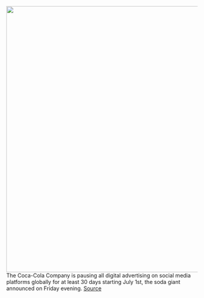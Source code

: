 <img src='https://cdn.vox-cdn.com/thumbor/G_iRqg1TL_P19VgohRxhOwaOGyA=/0x0:5669x3772/1200x800/filters:focal(2601x1399:3507x2305)/cdn.vox-cdn.com/uploads/chorus_image/image/66989452/1251624067.jpg.0.jpg' width='700px' /><br/>
The Coca-Cola Company is pausing all digital advertising on social media platforms globally for at least 30 days starting July 1st, the soda giant announced on Friday evening.
<a href='https://www.theverge.com/2020/6/26/21305065/coca-cola-pause-ads-facebook-social-platforms-july-boycott'> Source <a/>